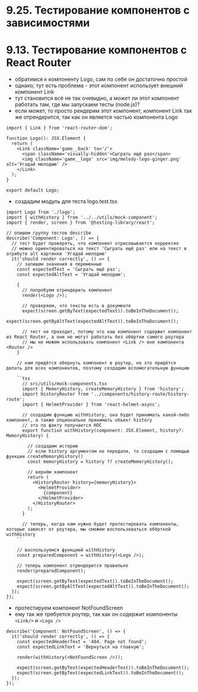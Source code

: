 # 9.25. Тестирование компонентов с зависимостями

# 9.13. Тестирование компонентов с React Router

- обратимся к компоненту Logo, сам по себе он достаточно простой
- однако, тут есть проблема - этот компонент использует внешний компонент Link
- тут становится всё не так очевидно, а может ли этот компонент работать там, где мы запускаем тесты (node.js)?
- если может, то просто рендерим этот компонент, компонент Link так же отрендерится, так как он является частью компонента Logo

```tsx
import { Link } from 'react-router-dom';

function Logo(): JSX.Element {
  return (
    <Link className='game__back' to='/'>
      <span className='visually-hidden'>Сыграть ещё раз</span>
      <img className='game__logo' src='img/melody-logo-ginger.png' alt='Угадай мелодию' />
    </Link>
  );
}

export default Logo;
```

- создадим модуль для теста logo.test.tsx

```tsx
import Logo from './logo';
import { withHistory } from '../../utils/mock-component';
import { render, screen } from '@testing-library/react';

// опишем группу тестов describe
describe('Component: Logo', () => {
  // тест будет проверять, что компонент отрисовывается корректно
  // можно ориентироваться на текст 'Сыграть ещё раз' или на текст в атрибуте alt картинки 'Угадай мелодию'
  it('should render correctly', () => {
    // запишем значения в переменные
    const expectedText = 'Сыграть ещё раз';
    const expectedAltText = 'Угадай мелодию';

    {
      // попробуем отрендерить компонент
      render(<Logo />);

      // проверяем, что тексты есть в документе
      expect(screen.getByText(expectedText)).toBeInTheDocument();
      expect(screen.getByAltText(expectedAltText)).toBeInTheDocument();

      // тест не проходит, потому что наш компонент содержит компонент из React Router, а они не могут работать без обёртки самого роутера
      // мы не можем использовать компонент <Link /> вне компонента <Router />
    }

    // нам придётся обернуть компонент в роутер, но это придётся делать для всех компонентов, поэтому создадим вспомогательную функцию

    ``tsx
      // src/utils/mock-components.tsx
      import { MemoryHistory, createMemoryHistory } from 'history';
      import HistoryRouter from '../components/history-route/history-route';
      import { HelmetProvider } from 'react-helmet-async';

      // создадим функцию withHistory, она будет принимать какой-либо компонент, а также опционально принимать объект history
      // это по факту получается HOC
      export function withHistory(component: JSX.Element, history?: MemoryHistory) {

        // создадим историю
        // если history аргументом не передали, то создадим с помощью функции createMemoryHistory()
        const memoryHistory = history ?? createMemoryHistory();

        // вернём компонент
        return (
          <HistoryRouter history={memoryHistory}>
            <HelmetProvider>
              {component}
            </HelmetProvider>
          </HistoryRouter>
        );
      }

      // теперь, когда нам нужно будет протестировать компоненты, которые зависят от роутера, мы сможем воспользоваться обёрткой withHistory
    ``

    // воспользуемся функцией withHistory
    const preparedComponent = withHistory(<Logo />);

    // теперь компонент отрендерится правильно
    render(preparedComponent);

    expect(screen.getByText(expectedText)).toBeInTheDocument();
    expect(screen.getByAltText(expectedAltText)).toBeInTheDocument();
  });
});
```

- протестируем компонент NotFoundScreen
- ему так же требуется роутер, так как он содержит компоненты `<Link/>` и `<Logo />`

```tsx
describe('Component: NotFoundScreen', () => {
  it('should render correctly', () => {
    const expectedHeaderText = '404. Page not found';
    const expectedLinkText = 'Вернуться на главную';

    render(withHistory(<NotFoundScreen />));

    expect(screen.getByText(expectedHeaderText)).toBeInTheDocument();
    expect(screen.getByText(expectedLinkText)).toBeInTheDocument();
  });
});
```
